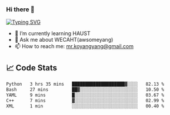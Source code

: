 ### Hi there 👋

[![Typing SVG](https://readme-typing-svg.herokuapp.com?color=%23F78A63&lines=Here+are+some+ideas+to+get+you+started%3A)](https://git.io/typing-svg)

- 🌱 I’m currently learning HAUST
- 💬 Ask me about WECAHT(awsomeyang)
- 📫 How to reach me: mr.koyangyang@gmail.com

## &#x1f4c8; Code Stats
<!--START_SECTION:waka-->

```txt
Python   3 hrs 35 mins   ████████████████████▓░░░░   82.13 %
Bash     27 mins         ██▓░░░░░░░░░░░░░░░░░░░░░░   10.50 %
YAML     9 mins          █░░░░░░░░░░░░░░░░░░░░░░░░   03.67 %
C++      7 mins          ▓░░░░░░░░░░░░░░░░░░░░░░░░   02.99 %
XML      1 min           ░░░░░░░░░░░░░░░░░░░░░░░░░   00.40 %
```

<!--END_SECTION:waka-->